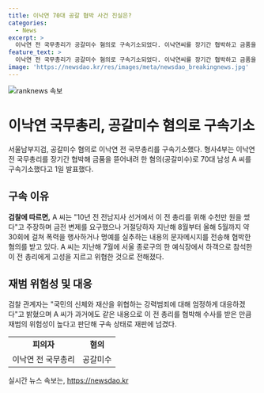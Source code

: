 ```yaml
---
title: 이낙연 70대 공갈 협박 사건 진실은?
categories:
  - News
excerpt: >
  이낙연 전 국무총리가 공갈미수 혐의로 구속기소되었다. 이낙연씨를 장기간 협박하고 금품을 요구한 70대 남성 A씨가 범행을 저질렀다고 검찰은 밝혔는데, A씨는 이씨에 대해 금품 변제를 요구하다 거절당해 폭력 및 명예 훼손 문자를 보내 협박했다. A씨는 이미 이 전 총리를 과거에도 협박한 사실이 있어 재범 우려로 구속 상태로 재판에 넘겨졌다. 검찰은 강력범죄에 대해 엄정 대응하겠다고 밝혔다.
feature_text: >
  이낙연 전 국무총리가 공갈미수 혐의로 구속기소되었다. 이낙연씨를 장기간 협박하고 금품을 요구한 70대 남성 A씨가 범행을 저질렀다고 검찰은 밝혔는데, A씨는 이씨에 대해 금품 변제를 요구하다 거절당해 폭력 및 명예 훼손 문자를 보내 협박했다. A씨는 이미 이 전 총리를 과거에도 협박한 사실이 있어 재범 우려로 구속 상태로 재판에 넘겨졌다. 검찰은 강력범죄에 대해 엄정 대응하겠다고 밝혔다.
image: 'https://newsdao.kr/res/images/meta/newsdao_breakingnews.jpg'
---
```


<p><img src="https://newsdao.kr/res/images/meta/newsdao_breakingnews.jpg" alt="ranknews 속보" /></p>

<h1>이낙연 국무총리, 공갈미수 혐의로 구속기소</h1>

<p data-ke-size="size16">서울남부지검, 공갈미수 혐의로 이낙연 전 국무총리를 구속기소했다. 형사4부는 이낙연 전 국무총리를 장기간 협박해 금품을 뜯어내려 한 혐의(공갈미수)로 70대 남성 A 씨를 구속기소했다고 1일 발표했다.</p>

<h2 data-ke-size="size26">구속 이유</h2>

<p data-ke-size="size16"><b>검찰에 따르면,</b> A 씨는 "10년 전 전남지사 선거에서 이 전 총리를 위해 수천만 원을 썼다"고 주장하며 금전 변제를 요구했으나 거절당하자 지난해 8월부터 올해 5월까지 약 30회에 걸쳐 폭력을 행사하거나 명예를 실추하는 내용의 문자메시지를 전송해 협박한 혐의를 받고 있다. A 씨는 지난해 7월에 서울 종로구의 한 예식장에서 하객으로 참석한 이 전 총리에게 고성을 지르고 위협한 것으로 전해졌다.</p>

<h2 data-ke-size="size26">재범 위험성 및 대응</h2>

<p data-ke-size="size16">검찰 관계자는 "국민의 신체와 재산을 위협하는 강력범죄에 대해 엄정하게 대응하겠다"고 밝혔으며 A 씨가 과거에도 같은 내용으로 이 전 총리를 협박해 수사를 받은 만큼 재범의 위험성이 높다고 판단해 구속 상태로 재판에 넘겼다.</p>

<table>
  <tr>
    <td style="text-align: center; height: 17px;"><b>피의자</b></td>
    <td style="text-align: center; height: 17px;"><b>혐의</b></td>
  </tr>
  <tr>
    <td style="text-align: center; height: 17px;">이낙연 전 국무총리</td>
    <td style="text-align: center; height: 17px;">공갈미수</td>
  </tr>
</table>
실시간 뉴스 속보는, <a href="https://newsdao.kr" rel="dofollow">https://newsdao.kr</a>


